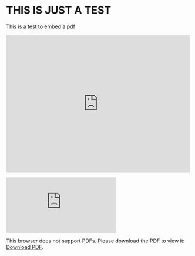 
# THIS IS JUST A TEST

This is a test to embed a pdf 

<embed src="https://github.com/SwissFederalArchives/lindas-admin-ch/blob/develop/static/img/2024_04_Linked-Data-Day-1100h-Dijkstra.pdf" width="500" height="375" 
 type="application/pdf">

<object data="https://github.com/SwissFederalArchives/lindas-admin-ch/blob/develop/static/img/2024_04_Linked-Data-Day-1100h-Dijkstra.pdf" type="application/pdf" width="700px" height="700px">
    <embed src="https://github.com/SwissFederalArchives/lindas-admin-ch/blob/develop/static/img/2024_04_Linked-Data-Day-1100h-Dijkstra.pdf">
        <p>This browser does not support PDFs. Please download the PDF to view it: <a href="https://github.com/SwissFederalArchives/lindas-admin-ch/blob/develop/static/img/2024_04_Linked-Data-Day-1100h-Dijkstra.pdf">Download PDF</a>.</p>
    </embed>
</object>
